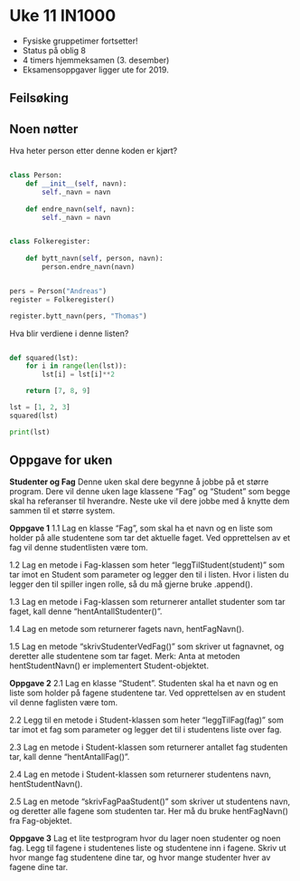 # Uke 11 IN1000

- Fysiske gruppetimer fortsetter!
- Status på oblig 8
- 4 timers hjemmeksamen (3. desember)
- Eksamensoppgaver ligger ute for 2019.


## Feilsøking


## Noen nøtter

Hva heter person etter denne koden er kjørt?
```python

class Person:
    def __init__(self, navn):
        self._navn = navn
    
    def endre_navn(self, navn):
        self._navn = navn


class Folkeregister:
    
    def bytt_navn(self, person, navn):
        person.endre_navn(navn)


pers = Person("Andreas")
register = Folkeregister()

register.bytt_navn(pers, "Thomas")

```

Hva blir verdiene i denne listen?
```python

def squared(lst):
    for i in range(len(lst)):
        lst[i] = lst[i]**2

    return [7, 8, 9]

lst = [1, 2, 3]
squared(lst)

print(lst)

```

## Oppgave for uken 

**Studenter og Fag**
Denne uken skal dere begynne å jobbe på et større program. Dere vil denne uken lage klassene “Fag” og “Student” som begge skal ha referanser til hverandre. Neste uke vil dere jobbe med å knytte dem sammen til et større system. 

**Oppgave 1**
1.1 Lag en klasse “Fag”, som skal ha et navn og en liste som holder på alle studentene som tar det aktuelle faget. Ved opprettelsen av et fag vil denne studentlisten være tom. 

1.2 Lag en metode i Fag-klassen som heter “leggTilStudent(student)” som tar imot en Student som parameter og legger den til i listen. Hvor i listen du legger den til spiller ingen rolle, så du må gjerne bruke .append(). 

1.3 Lag en metode i Fag-klassen som returnerer antallet studenter som tar faget, kall denne “hentAntallStudenter()”.

1.4 Lag en metode som returnerer fagets navn, hentFagNavn(). 

1.5 Lag en metode “skrivStudenterVedFag()” som skriver ut fagnavnet, og deretter alle studentene som tar faget. 
Merk: Anta at metoden hentStudentNavn() er implementert Student-objektet. 


**Oppgave 2**
2.1 Lag en klasse “Student”. Studenten skal ha et navn og en liste som holder på fagene studentene tar. Ved opprettelsen av en student vil denne faglisten være tom. 

2.2 Legg til en metode i Student-klassen som heter “leggTilFag(fag)” som tar imot et fag som parameter og legger det til i studentens liste over fag. 

2.3 Lag en metode i Student-klassen som returnerer antallet fag studenten tar, kall denne “hentAntallFag()”.  

2.4 Lag en metode i Student-klassen som returnerer studentens navn, hentStudentNavn(). 

2.5 Lag en metode “skrivFagPaaStudent()” som skriver ut studentens navn, og deretter alle fagene som studenten tar. 
Her må du bruke hentFagNavn() fra Fag-objektet. 


**Oppgave 3**
Lag et lite testprogram hvor du lager noen studenter og noen fag. Legg til fagene i studentenes liste og studentene inn i fagene. Skriv ut hvor mange fag studentene dine tar, og hvor mange studenter hver av fagene dine tar. 

